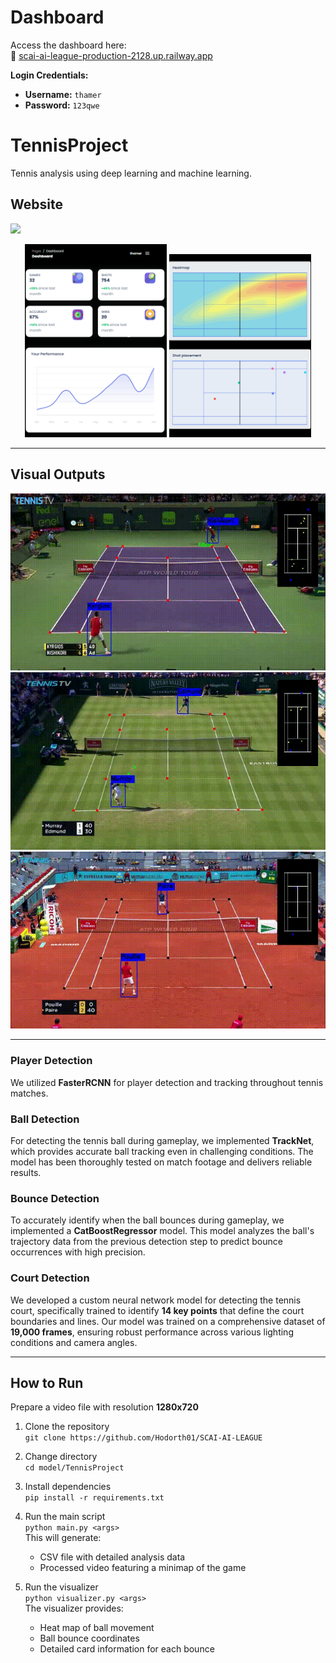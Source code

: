 # Dashboard
Access the dashboard here:  
🔗 [scai-ai-league-production-2128.up.railway.app](https://scai-ai-league-production-2128.up.railway.app/)

**Login Credentials:**  
- **Username:** `thamer`  
- **Password:** `123qwe`

#  TennisProject

Tennis analysis using deep learning and machine learning.  

##  Website 

![](model/pics/website.gif)  
<p align="center">
  <img src="model/pics/dashboard_preformance.png" alt="Performance Dashboard" width="45%" />
  <img src="model/pics/dashboard_heatmap.png" alt="Heatmap Dashboard" width="45%" />
</p>

---

##  Visual Outputs

![](model/pics/hard.gif)  
![](model/pics/grass.gif)  
![](model/pics/clay.gif)  

---

###  Player Detection
We utilized **FasterRCNN** for player detection and tracking throughout tennis matches.

###  Ball Detection
For detecting the tennis ball during gameplay, we implemented **TrackNet**, which provides accurate ball tracking even in challenging conditions. The model has been thoroughly tested on match footage and delivers reliable results.

###  Bounce Detection
To accurately identify when the ball bounces during gameplay, we implemented a **CatBoostRegressor** model. This model analyzes the ball's trajectory data from the previous detection step to predict bounce occurrences with high precision.

###  Court Detection
We developed a custom neural network model for detecting the tennis court, specifically trained to identify **14 key points** that define the court boundaries and lines. Our model was trained on a comprehensive dataset of **19,000 frames**, ensuring robust performance across various lighting conditions and camera angles.

---

##  How to Run

Prepare a video file with resolution **1280x720**

1. Clone the repository  
   `git clone https://github.com/Hodorth01/SCAI-AI-LEAGUE`

2. Change directory  
   `cd model/TennisProject`

3. Install dependencies  
   `pip install -r requirements.txt`

4. Run the main script  
   `python main.py <args>`  
   This will generate:
   - CSV file with detailed analysis data  
   - Processed video featuring a minimap of the game

5. Run the visualizer  
   `python visualizer.py <args>`  
   The visualizer provides:
   - Heat map of ball movement  
   - Ball bounce coordinates  
   - Detailed card information for each bounce
